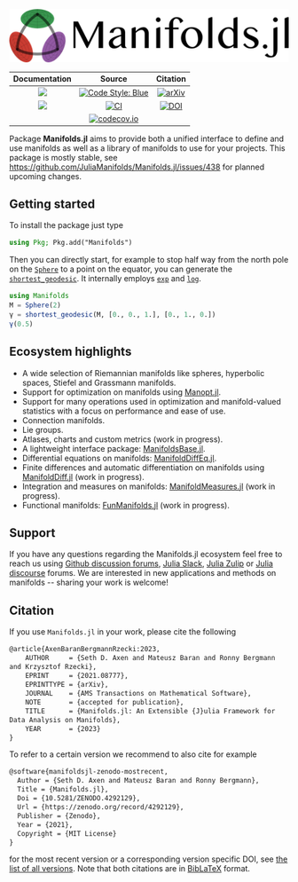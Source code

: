 <div align="center">
    <picture>
        <source media="(prefers-color-scheme: dark)" srcset="https://github.com/JuliaManifolds/Manifolds.jl/raw/master/docs/src/assets/logo-text-readme-dark.png">
      <img alt="Manifolds.jl logo with text on the side" src="https://github.com/JuliaManifolds/Manifolds.jl/raw/master/docs/src/assets/logo-text-readme.png">
    </picture>
</div>

| **Documentation** | **Source** | **Citation** |
|:-----------------:|:----------------------:|:------------:|
| [![](https://img.shields.io/badge/docs-stable-blue.svg)](https://juliamanifolds.github.io/Manifolds.jl/stable/) | [![Code Style: Blue](https://img.shields.io/badge/code%20style-blue-4495d1.svg)](https://github.com/invenia/BlueStyle) | [![arXiv](https://img.shields.io/badge/arXiv%20CS.MS-2106.08777-blue.svg)](https://arxiv.org/abs/2106.08777) |
| [![](https://img.shields.io/badge/docs-dev-blue.svg)](https://juliamanifolds.github.io/Manifolds.jl/latest/) | [![CI](https://github.com/JuliaManifolds/Manifolds.jl/workflows/CI/badge.svg)](https://github.com/JuliaManifolds/Manifolds.jl/actions?query=workflow%3ACI+branch%3Amaster) | [![DOI](https://zenodo.org/badge/190447542.svg)](https://zenodo.org/badge/latestdoi/190447542) |
| | [![codecov.io](http://codecov.io/github/JuliaManifolds/Manifolds.jl/coverage.svg?branch=master)](https://codecov.io/gh/JuliaManifolds/Manifolds.jl/) |

Package __Manifolds.jl__ aims to provide both a unified interface to define and
use manifolds as well as a library of manifolds to use for your projects.
This package is mostly stable, see https://github.com/JuliaManifolds/Manifolds.jl/issues/438 for planned upcoming changes.

## Getting started

To install the package just type

```julia
using Pkg; Pkg.add("Manifolds")
```

Then you can directly start, for example to stop half way from the north pole on the [`Sphere`](https://juliamanifolds.github.io/Manifolds.jl/stable/manifolds/sphere.html) to a point on the equator, you can generate the [`shortest_geodesic`](https://juliamanifolds.github.io/ManifoldsBase.jl/stable/functions.html#ManifoldsBase.shortest_geodesic-Tuple{AbstractManifold,%20Any,%20Any}).
It internally employs [`exp`](https://juliamanifolds.github.io/ManifoldsBase.jl/stable/functions.html#Base.exp-Tuple{AbstractManifold,%20Any,%20Any}) and [`log`](https://juliamanifolds.github.io/ManifoldsBase.jl/stable/functions.html#Base.log-Tuple{AbstractManifold,%20Any,%20Any}).

```julia
using Manifolds
M = Sphere(2)
γ = shortest_geodesic(M, [0., 0., 1.], [0., 1., 0.])
γ(0.5)
```

## Ecosystem highlights

* A wide selection of Riemannian manifolds like spheres, hyperbolic spaces, Stiefel and Grassmann manifolds.
* Support for optimization on manifolds using [Manopt.jl](https://github.com/JuliaManifolds/Manopt.jl/).
* Support for many operations used in optimization and manifold-valued statistics with a focus on performance and ease of use.
* Connection manifolds.
* Lie groups.
* Atlases, charts and custom metrics (work in progress).
* A lightweight interface package: [ManifoldsBase.jl](https://github.com/JuliaManifolds/ManifoldsBase.jl).
* Differential equations on manifolds: [ManifoldDiffEq.jl](https://github.com/JuliaManifolds/ManifoldDiffEq.jl).
* Finite differences and automatic differentiation on manifolds using [ManifoldDiff.jl](https://github.com/JuliaManifolds/ManifoldDiff.jl) (work in progress).
* Integration and measures on manifolds: [ManifoldMeasures.jl](https://github.com/JuliaManifolds/ManifoldMeasures.jl) (work in progress).
* Functional manifolds: [FunManifolds.jl](https://github.com/JuliaManifolds/FunManifolds.jl) (work in progress).

## Support

If you have any questions regarding the Manifolds.jl ecosystem feel free to reach us using [Github discussion forums](https://github.com/JuliaManifolds/Manifolds.jl/discussions), [Julia Slack](https://julialang.org/slack/), [Julia Zulip](https://julialang.zulipchat.com/) or [Julia discourse](https://discourse.julialang.org/) forums. We are interested in new applications and methods on manifolds -- sharing your work is welcome!

## Citation

If you use `Manifolds.jl` in your work, please cite the following

```biblatex
@article{AxenBaranBergmannRzecki:2023,
    AUTHOR     = {Seth D. Axen and Mateusz Baran and Ronny Bergmann and Krzysztof Rzecki},
    EPRINT     = {2021.08777},
    EPRINTTYPE = {arXiv},
    JOURNAL    = {AMS Transactions on Mathematical Software},
    NOTE       = {accepted for publication},
    TITLE      = {Manifolds.jl: An Extensible {J}ulia Framework for Data Analysis on Manifolds},
    YEAR       = {2023}
}
```

To refer to a certain version we recommend to also cite for example

```biblatex
@software{manifoldsjl-zenodo-mostrecent,
  Author = {Seth D. Axen and Mateusz Baran and Ronny Bergmann},
  Title = {Manifolds.jl},
  Doi = {10.5281/ZENODO.4292129},
  Url = {https://zenodo.org/record/4292129},
  Publisher = {Zenodo},
  Year = {2021},
  Copyright = {MIT License}
}
```

for the most recent version or a corresponding version specific DOI, see [the list of all versions](https://zenodo.org/search?page=1&size=20&q=conceptrecid:%224292129%22&sort=-version&all_versions=True).
Note that both citations are in [BibLaTeX](https://ctan.org/pkg/biblatex) format.
